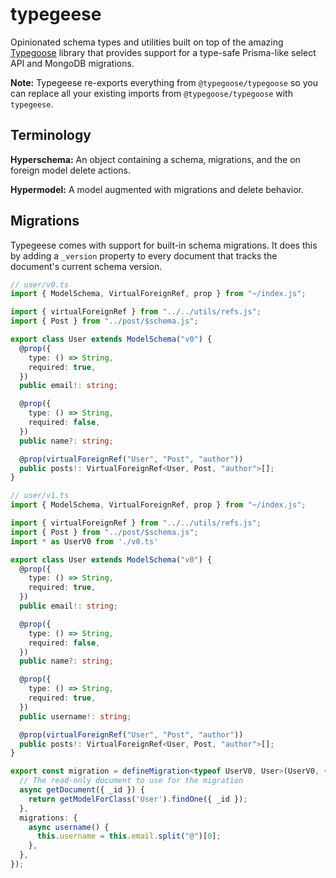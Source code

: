 # typegeese

Opinionated schema types and utilities built on top of the amazing [Typegoose](<https://github.com/typegoose/typegoose>) library that provides support for a type-safe Prisma-like select API and MongoDB migrations.

**Note:** Typegeese re-exports everything from `@typegoose/typegoose` so you can replace all your existing imports from `@typegoose/typegoose` with `typegeese`.

## Terminology

**Hyperschema:** An object containing a schema, migrations, and the  on foreign model delete actions.

**Hypermodel:** A model augmented with migrations and delete behavior.

## Migrations

Typegeese comes with support for built-in schema migrations. It does this by adding a `_version` property to every document that tracks the document's current schema version.

```typescript
// user/v0.ts
import { ModelSchema, VirtualForeignRef, prop } from "~/index.js";

import { virtualForeignRef } from "../../utils/refs.js";
import { Post } from "../post/$schema.js";

export class User extends ModelSchema("v0") {
  @prop({
    type: () => String,
    required: true,
  })
  public email!: string;

  @prop({
    type: () => String,
    required: false,
  })
  public name?: string;

  @prop(virtualForeignRef("User", "Post", "author"))
  public posts!: VirtualForeignRef<User, Post, "author">[];
}
```

```typescript
// user/v1.ts
import { ModelSchema, VirtualForeignRef, prop } from "~/index.js";

import { virtualForeignRef } from "../../utils/refs.js";
import { Post } from "../post/$schema.js";
import * as UserV0 from './v0.ts'

export class User extends ModelSchema("v0") {
  @prop({
    type: () => String,
    required: true,
  })
  public email!: string;

  @prop({
    type: () => String,
    required: false,
  })
  public name?: string;

  @prop({
    type: () => String,
    required: true,
  })
  public username!: string;

  @prop(virtualForeignRef("User", "Post", "author"))
  public posts!: VirtualForeignRef<User, Post, "author">[];
}

export const migration = defineMigration<typeof UserV0, User>(UserV0, {
  // The read-only document to use for the migration
  async getDocument({ _id }) {
    return getModelForClass('User').findOne({ _id });
  },
  migrations: {
    async username() {
      this.username = this.email.split("@")[0];
    },
  },
});
```
